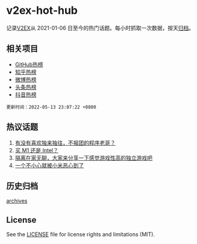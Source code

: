 # v2ex-hot-hub

 记录[V2EX](https://www.v2ex.com/)从 2021-01-06 日至今的热门话题。每小时抓取一次数据，按天[归档](archives)。
 
 ## 相关项目

- [GitHub热榜](https://github.com/snaildev/github-hot-hub)
- [知乎热榜](https://github.com/snaildev/zhihu-hot-hub)
- [微博热榜](https://github.com/snaildev/weibo-hot-hub)
- [头条热榜](https://github.com/snaildev/toutiao-hot-hub)
- [抖音热榜](https://github.com/snaildev/douyin-hot-hub)


 `更新时间：2022-05-13 23:07:22 +0800`

## 热议话题

1. [有没有喜欢独来独往，不报团的程序老哥？](https://www.v2ex.com/t/852565)
1. [买 M1 还是 Intel？](https://www.v2ex.com/t/852578)
1. [隔离在家无聊，大家来分享一下感觉游戏性高的独立游戏吧](https://www.v2ex.com/t/852549)
1. [一个不小心就被小米恶心到了](https://www.v2ex.com/t/852540)

## 历史归档

[archives](archives)

## License

See the [LICENSE](LICENSE) file for license rights and limitations (MIT).
